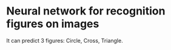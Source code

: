 # Neural network for recognition figures on images  
It can predict 3 figures: Circle, Cross, Triangle.
